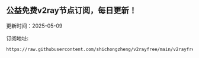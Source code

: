 ## 公益免费v2ray节点订阅，每日更新！
更新时间：2025-05-09

订阅地址:
```
https://raw.githubusercontent.com/shichongzheng/v2rayfree/main/v2rayfree
```
